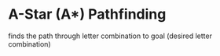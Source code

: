 # A-Star (A*) Pathfinding

finds the path through letter combination to goal (desired letter combination)
